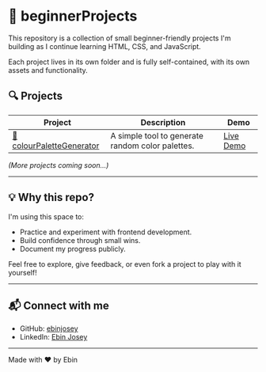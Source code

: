 # 🧪 beginnerProjects

This repository is a collection of small beginner-friendly projects I'm building as I continue learning HTML, CSS, and JavaScript.

Each project lives in its own folder and is fully self-contained, with its own assets and functionality.

## 🔍 Projects

| Project | Description | Demo |
|--------|-------------|------|
| [🎨 colourPaletteGenerator](./colourPaletteGenerator) | A simple tool to generate random color palettes. | [Live Demo](https://colourpalettegenerator9191.netlify.app/) |

*(More projects coming soon...)*

---

## 💡 Why this repo?

I'm using this space to:
- Practice and experiment with frontend development.
- Build confidence through small wins.
- Document my progress publicly.

Feel free to explore, give feedback, or even fork a project to play with it yourself!

---

## 📬 Connect with me

- GitHub: [ebinjosey](https://github.com/ebinjosey)
- LinkedIn: [Ebin Josey](https://www.linkedin.com/in/ebinjosey)

---

Made with ❤️ by Ebin

